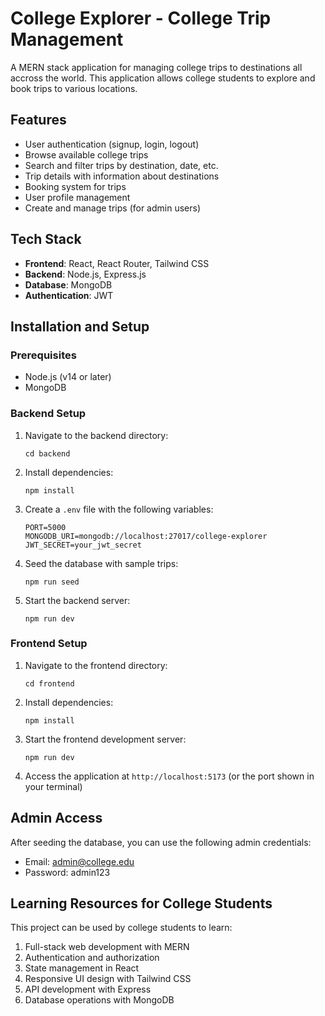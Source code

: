 # College Explorer - College Trip Management

A MERN stack application for managing college trips to destinations all accross the world. This application allows college students to explore and book trips to various locations.

## Features

- User authentication (signup, login, logout)
- Browse available college trips
- Search and filter trips by destination, date, etc.
- Trip details with information about destinations
- Booking system for trips
- User profile management
- Create and manage trips (for admin users)

## Tech Stack

- **Frontend**: React, React Router, Tailwind CSS
- **Backend**: Node.js, Express.js
- **Database**: MongoDB
- **Authentication**: JWT

## Installation and Setup

### Prerequisites

- Node.js (v14 or later)
- MongoDB

### Backend Setup

1. Navigate to the backend directory:
   ```
   cd backend
   ```

2. Install dependencies:
   ```
   npm install
   ```

3. Create a `.env` file with the following variables:
   ```
   PORT=5000
   MONGODB_URI=mongodb://localhost:27017/college-explorer
   JWT_SECRET=your_jwt_secret
   ```

4. Seed the database with sample trips:
   ```
   npm run seed
   ```

5. Start the backend server:
   ```
   npm run dev
   ```

### Frontend Setup

1. Navigate to the frontend directory:
   ```
   cd frontend
   ```

2. Install dependencies:
   ```
   npm install
   ```

3. Start the frontend development server:
   ```
   npm run dev
   ```

4. Access the application at `http://localhost:5173` (or the port shown in your terminal)

## Admin Access

After seeding the database, you can use the following admin credentials:

- Email: admin@college.edu
- Password: admin123

## Learning Resources for College Students

This project can be used by college students to learn:

1. Full-stack web development with MERN
2. Authentication and authorization
3. State management in React
4. Responsive UI design with Tailwind CSS
5. API development with Express
6. Database operations with MongoDB 